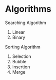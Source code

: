 # Algorithms

Searching Algorithm

  1. Linear
  2. Binary
  
 Sorting Algorithm
 
  1. Selection
  2. Bubble
  3. Insertion
  4. Merge
